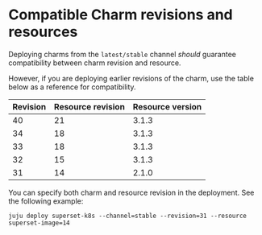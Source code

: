 # Compatible Charm revisions and resources

Deploying charms from the `latest/stable` channel *should* guarantee 
compatibility between charm revision and resource.

However, if you are deploying earlier revisions of the charm,
use the table below as a reference for compatibility.


| Revision | Resource revision | Resource version |
|----------|-------------------|------------------|
| 40       | 21                | 3.1.3            |
| 34       | 18                | 3.1.3            |
| 33       | 18                | 3.1.3            |
| 32       | 15                | 3.1.3            |
| 31       | 14                | 2.1.0            |

You can specify both charm and resource revision in the deployment. See the following example:

```
juju deploy superset-k8s --channel=stable --revision=31 --resource superset-image=14
```
